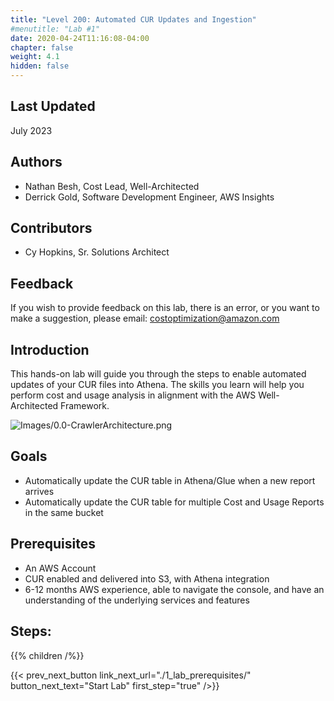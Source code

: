 ```yaml
---
title: "Level 200: Automated CUR Updates and Ingestion"
#menutitle: "Lab #1"
date: 2020-04-24T11:16:08-04:00
chapter: false
weight: 4.1
hidden: false
---
```

## Last Updated
July 2023

## Authors
- Nathan Besh, Cost Lead, Well-Architected
- Derrick Gold, Software Development Engineer, AWS Insights

## Contributors
- Cy Hopkins, Sr. Solutions Architect

## Feedback
If you wish to provide feedback on this lab, there is an error, or you want to make a suggestion, please email: costoptimization@amazon.com

## Introduction
 This hands-on lab will guide you through the steps to enable automated updates of your CUR files into Athena. The skills you learn will help you perform cost and usage analysis in alignment with the AWS Well-Architected Framework.

![Images/0.0-CrawlerArchitecture.png](/Cost/200_Automated_CUR_Updates_and_Ingestion/Images/0.0-CrawlerArchitecture.png)

## Goals
- Automatically update the CUR table in Athena/Glue when a new report arrives
- Automatically update the CUR table for multiple Cost and Usage Reports in the same bucket


## Prerequisites
- An AWS Account
- CUR enabled and delivered into S3, with Athena integration
- 6-12 months AWS experience, able to navigate the console, and have an understanding of the underlying services and features


## Steps:
{{% children  /%}}

{{< prev_next_button link_next_url="./1_lab_prerequisites/" button_next_text="Start Lab" first_step="true" />}}